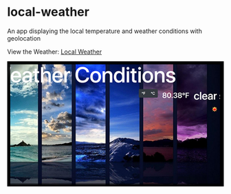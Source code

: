 # local-weather
An app displaying the local temperature and weather conditions with geolocation


View the Weather: [Local Weather](http://danieljobe.com/local-weather)

![Local Weather](https://github.com/danieljobe/local-weather/blob/master/local-weather-thumbnail.png)

